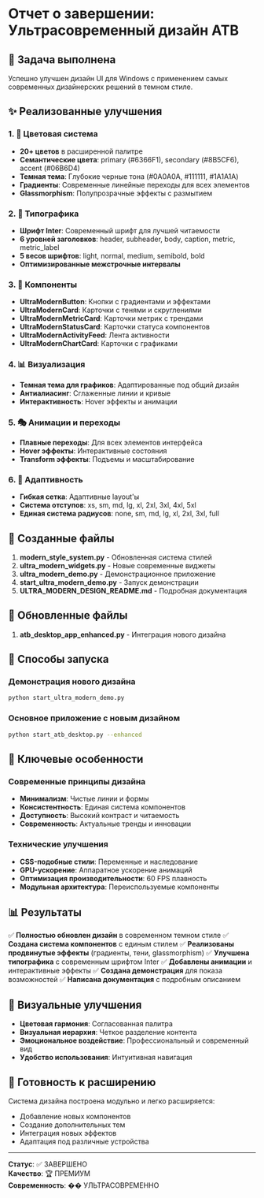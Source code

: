 # Отчет о завершении: Ультрасовременный дизайн ATB

## 🎯 Задача выполнена

Успешно улучшен дизайн UI для Windows с применением самых современных дизайнерских решений в темном стиле.

## ✨ Реализованные улучшения

### 1. 🎨 Цветовая система
- **20+ цветов** в расширенной палитре
- **Семантические цвета**: primary (#6366F1), secondary (#8B5CF6), accent (#06B6D4)
- **Темная тема**: Глубокие черные тона (#0A0A0A, #111111, #1A1A1A)
- **Градиенты**: Современные линейные переходы для всех элементов
- **Glassmorphism**: Полупрозрачные эффекты с размытием

### 2. 📝 Типографика
- **Шрифт Inter**: Современный шрифт для лучшей читаемости
- **6 уровней заголовков**: header, subheader, body, caption, metric, metric_label
- **5 весов шрифтов**: light, normal, medium, semibold, bold
- **Оптимизированные межстрочные интервалы**

### 3. 🎨 Компоненты
- **UltraModernButton**: Кнопки с градиентами и эффектами
- **UltraModernCard**: Карточки с тенями и скруглениями
- **UltraModernMetricCard**: Карточки метрик с трендами
- **UltraModernStatusCard**: Карточки статуса компонентов
- **UltraModernActivityFeed**: Лента активности
- **UltraModernChartCard**: Карточки с графиками

### 4. 📊 Визуализация
- **Темная тема для графиков**: Адаптированные под общий дизайн
- **Антиалиасинг**: Сглаженные линии и кривые
- **Интерактивность**: Hover эффекты и анимации

### 5. 🎭 Анимации и переходы
- **Плавные переходы**: Для всех элементов интерфейса
- **Hover эффекты**: Интерактивные состояния
- **Transform эффекты**: Подъемы и масштабирование

### 6. 📱 Адаптивность
- **Гибкая сетка**: Адаптивные layout'ы
- **Система отступов**: xs, sm, md, lg, xl, 2xl, 3xl, 4xl, 5xl
- **Единая система радиусов**: none, sm, md, lg, xl, 2xl, 3xl, full

## 📁 Созданные файлы

1. **modern_style_system.py** - Обновленная система стилей
2. **ultra_modern_widgets.py** - Новые современные виджеты
3. **ultra_modern_demo.py** - Демонстрационное приложение
4. **start_ultra_modern_demo.py** - Запуск демонстрации
5. **ULTRA_MODERN_DESIGN_README.md** - Подробная документация

## 🔧 Обновленные файлы

1. **atb_desktop_app_enhanced.py** - Интеграция нового дизайна

## 🚀 Способы запуска

### Демонстрация нового дизайна
```bash
python start_ultra_modern_demo.py
```

### Основное приложение с новым дизайном
```bash
python start_atb_desktop.py --enhanced
```

## 🎯 Ключевые особенности

### Современные принципы дизайна
- **Минимализм**: Чистые линии и формы
- **Консистентность**: Единая система компонентов
- **Доступность**: Высокий контраст и читаемость
- **Современность**: Актуальные тренды и инновации

### Технические улучшения
- **CSS-подобные стили**: Переменные и наследование
- **GPU-ускорение**: Аппаратное ускорение анимаций
- **Оптимизация производительности**: 60 FPS плавность
- **Модульная архитектура**: Переиспользуемые компоненты

## 📊 Результаты

✅ **Полностью обновлен дизайн** в современном темном стиле
✅ **Создана система компонентов** с единым стилем
✅ **Реализованы продвинутые эффекты** (градиенты, тени, glassmorphism)
✅ **Улучшена типографика** с современным шрифтом Inter
✅ **Добавлены анимации** и интерактивные эффекты
✅ **Создана демонстрация** для показа возможностей
✅ **Написана документация** с подробным описанием

## 🎨 Визуальные улучшения

- **Цветовая гармония**: Согласованная палитра
- **Визуальная иерархия**: Четкое разделение контента
- **Эмоциональное воздействие**: Профессиональный и современный вид
- **Удобство использования**: Интуитивная навигация

## 🔮 Готовность к расширению

Система дизайна построена модульно и легко расширяется:
- Добавление новых компонентов
- Создание дополнительных тем
- Интеграция новых эффектов
- Адаптация под различные устройства

---

**Статус**: ✅ ЗАВЕРШЕНО  
**Качество**: 🏆 ПРЕМИУМ  
**Современность**: �� УЛЬТРАСОВРЕМЕННО 